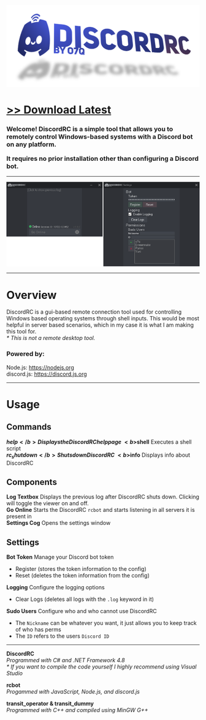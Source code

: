 <img src="assets/images/readmebanner.png">

# [<b>>> Download Latest</b>](https://github.com/o7q/DiscordRC/releases/download/v1.0.0/DiscordRC.v1.0.0.7z)
<h3>Welcome! DiscordRC is a simple tool that allows you to remotely control Windows-based systems with a Discord bot on any platform.

It requires no prior installation other than configuring a Discord bot.</h3>

---

<img src="assets/images/program.png"/>

---

# Overview
DiscordRC is a gui-based remote connection tool used for controlling Windows based operating systems through shell inputs. This would be most helpful in server based scenarios, which in my case it is what I am making this tool for. \
<i>* This is not a remote desktop tool.</i>

### Powered by:
Node.js: https://nodejs.org \
discord.js: https://discord.js.org

---

# Usage

## <b>Commands</b>
<b>$help</b> Displays the DiscordRC help page \
<b>$shell</b> Executes a shell script \
<b>$rc_shutdown</b> Shuts down DiscordRC \
<b>$info</b> Displays info about DiscordRC

## <b>Components</b>
<b>Log Textbox</b> Displays the previous log after DiscordRC shuts down. Clicking will toggle the viewer on and off. \
<b>Go Online</b> Starts the DiscordRC `rcbot` and starts listening in all servers it is present in \
<b>Settings Cog</b> Opens the settings window

## <b>Settings</b>
<b>Bot Token</b> Manage your Discord bot token
* Register (stores the token information to the config)
* Reset (deletes the token information from the config)

<b>Logging</b> Configure the logging options
* Clear Logs (deletes all logs with the `.log` keyword in it)

<b>Sudo Users</b> Configure who and who cannot use DiscordRC
* The `Nickname` can be whatever you want, it just allows you to keep track of who has perms
* The `ID` refers to the users `Discord ID`

---

<b>DiscordRC</b> \
<i>Programmed with C# and .NET Framework 4.8</i> \
<i>* If you want to compile the code yourself I highly recommend using Visual Studio</i>

<b>rcbot</b> \
<i>Progammed with JavaScript, Node.js, and discord.js</i>

<b>transit_operator & transit_dummy</b> \
<i>Programmed with C++ and compiled using MinGW G++</i>